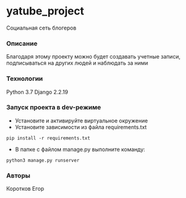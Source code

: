 # yatube_project
Социальная сеть блогеров
### Описание
Благодаря этому проекту можно будет создавать учетные записи, подписываться на других людей и наблюдать за ними
### Технологии
Python 3.7
Django 2.2.19
### Запуск проекта в dev-режиме
- Установите и активируйте виртуальное окружение
- Установите зависимости из файла requirements.txt
```
pip install -r requirements.txt
``` 
- В папке с файлом manage.py выполните команду:
```
python3 manage.py runserver
```
### Авторы
Коротков Егор
